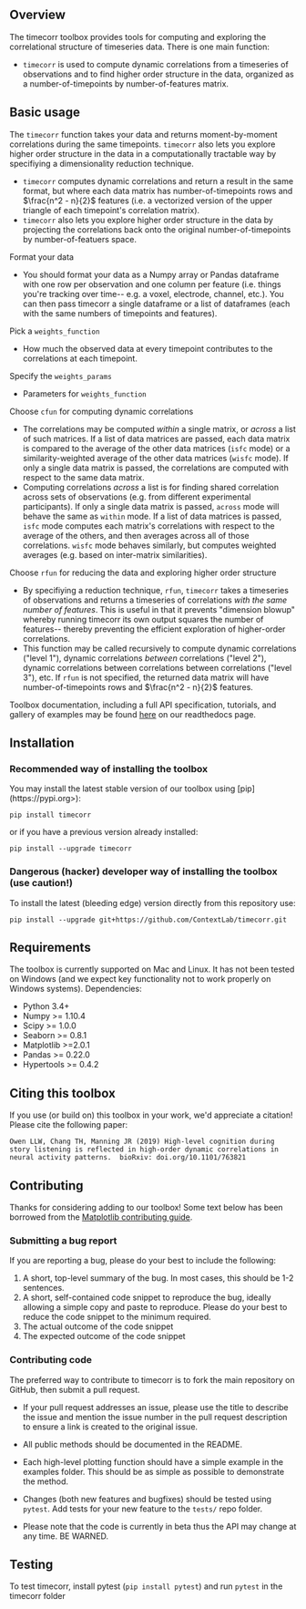 <h2>Overview</h2>

The timecorr toolbox provides tools for computing and exploring the correlational structure of timeseries data.  There is one main function:
+ `timecorr` is used to compute dynamic correlations from a timeseries of observations and to find higher order structure in the data, organized as a number-of-timepoints by number-of-features matrix.


<h2>Basic usage</h2>

The `timecorr` function takes your data and returns moment-by-moment correlations during the same timepoints. `timecorr` also lets you explore higher order structure in the data in a computationally tractable way by specifiying a dimensionality reduction technique.
+ `timecorr` computes dynamic correlations and return a result in the same format, but where each data matrix has number-of-timepoints rows and $\frac{n^2 - n}{2}$ features (i.e. a vectorized version of the upper triangle of each timepoint's correlation matrix).
+ `timecorr` also lets you explore higher order structure in the data by projecting the correlations back onto the original number-of-timepoints by number-of-featuers space.


Format your data
+ You should format your data as a Numpy array or Pandas dataframe with one row per observation and one column per feature (i.e. things you're tracking over time-- e.g. a voxel, electrode, channel, etc.).  You can then pass timecorr a single dataframe or a list of dataframes (each with the same numbers of timepoints and features).

Pick a `weights_function`
+ How much the observed data at every timepoint contributes to the correlations at each timepoint.

Specify the `weights_params`
+ Parameters for `weights_function`

Choose `cfun` for computing dynamic correlations
+ The correlations may be computed _within_ a single matrix, or _across_ a list of such matrices. If a list of data matrices are passed, each data matrix is compared to the average of the other data matrices (`isfc` mode) or a similarity-weighted average of the other data matrices (`wisfc` mode).  If only a single data matrix is passed, the correlations are computed with respect to the same data matrix.
+ Computing correlations _across_ a list is for finding shared correlation across sets of observations (e.g. from different experimental participants).  If only a single data matrix is passed, `across` mode will behave the same as `within` mode.  If a list of data matrices is passed, `isfc` mode computes each matrix's correlations with respect to the average of the others, and then averages across all of those correlations.  `wisfc` mode behaves similarly, but computes weighted averages (e.g. based on inter-matrix similarities).

Choose `rfun` for reducing the data and exploring higher order structure
+ By specifiying a reduction technique, `rfun`, `timecorr` takes a timeseries of observations and returns a timeseries of correlations _with the same number of features_. This is useful in that it prevents "dimension blowup" whereby running timecorr its own output squares the number of features-- thereby preventing the efficient exploration of higher-order correlations.
+ This function may be called recursively to compute dynamic correlations ("level 1"), dynamic correlations _between_ correlations ("level 2"), dynamic correlations between correlations between correlations ("level 3"), etc. If `rfun` is not specified, the returned data matrix will have number-of-timepoints rows and $\frac{n^2 - n}{2}$ features.

Toolbox documentation, including a full API specification, tutorials, and gallery of examples may be found [here](http://timecorr.readthedocs.io/) on our readthedocs page.

<h2>Installation</h2>

<h3>Recommended way of installing the toolbox</h3>
You may install the latest stable version of our toolbox using [pip](https://pypi.org>):

`pip install timecorr`

or if you have a previous version already installed:

`pip install --upgrade timecorr`


<h3>Dangerous (hacker) developer way of installing the toolbox (use caution!)</h3>
To install the latest (bleeding edge) version directly from this repository use:

`pip install --upgrade git+https://github.com/ContextLab/timecorr.git`


<h2>Requirements</h2>

The toolbox is currently supported on Mac and Linux.  It has not been tested on Windows (and we expect key functionality not to work properly on Windows systems).
Dependencies:
+ Python 3.4+
+ Numpy >= 1.10.4
+ Scipy >= 1.0.0
+ Seaborn >= 0.8.1
+ Matplotlib >=2.0.1
+ Pandas >= 0.22.0
+ Hypertools >= 0.4.2

<h2>Citing this toolbox</h2>

If you use (or build on) this toolbox in your work, we'd appreciate a citation!  Please cite the following paper:
```
Owen LLW, Chang TH, Manning JR (2019) High-level cognition during story listening is reflected in high-order dynamic correlations in neural activity patterns.  bioRxiv: doi.org/10.1101/763821
```

<h2>Contributing</h2>

Thanks for considering adding to our toolbox!  Some text below has been borrowed from the [Matplotlib contributing guide](http://matplotlib.org/devdocs/devel/contributing.html).

<h3>Submitting a bug report</h3>

If you are reporting a bug, please do your best to include the following:

1. A short, top-level summary of the bug. In most cases, this should be 1-2 sentences.
2. A short, self-contained code snippet to reproduce the bug, ideally allowing a simple copy and paste to reproduce. Please do your best to reduce the code snippet to the minimum required.
3. The actual outcome of the code snippet
4. The expected outcome of the code snippet

<h3>Contributing code</h3>

The preferred way to contribute to timecorr is to fork the main repository on GitHub, then submit a pull request.

+ If your pull request addresses an issue, please use the title to describe the issue and mention the issue number in the pull request description to ensure a link is created to the original issue.

+ All public methods should be documented in the README.

+ Each high-level plotting function should have a simple example in the examples folder. This should be as simple as possible to demonstrate the method.

+ Changes (both new features and bugfixes) should be tested using `pytest`.  Add tests for your new feature to the `tests/` repo folder.

+ Please note that the code is currently in beta thus the API may change at any time. BE WARNED.

<h2>Testing</h2>

<!-- [![Build Status](https://travis-ci.com/ContextLab/quail.svg?token=hxjzzuVkr2GZrDkPGN5n&branch=master) -->

To test timecorr, install pytest (`pip install pytest`) and run `pytest` in the timecorr folder
